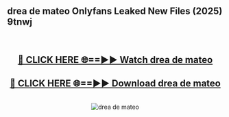 <h2>drea de mateo Onlyfans Leaked New Files (2025) 9tnwj</h2>
<br>
<div align="center">
<h2><a href="https://mediafiles.top/drea_de_mateo&ref=git" rel="nofollow">🔴 CLICK HERE 🌐==►► Watch drea de mateo</a></h2>
<h2><a href="https://mediafiles.top/drea_de_mateo&ref=git" rel="nofollow">🔴 CLICK HERE 🌐==►► Download drea de mateo</a></h2>
<br>
<a href="https://mediafiles.top/drea_de_mateo&ref=git" rel="nofollow" data-target="animated-image.originalLink"><img src="https://i.ibb.co.com/xMMVF88/686577567.gif" alt="drea de mateo" style="max-width: 100%; display: inline-block;" data-target="animated-image.originalImage"></a>
</div>
<br>
<br>